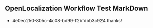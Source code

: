 ## OpenLocalization Workflow Test MarkDown
* 4e0ec250-805c-4c08-bd99-f2bfdbb3c924 thanks!

<!--HONumber=Aug16_HO1-->


